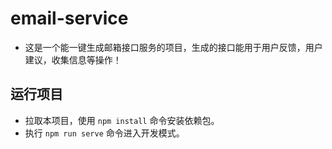 # email-service
- 这是一个能一键生成邮箱接口服务的项目，生成的接口能用于用户反馈，用户建议，收集信息等操作！

## 运行项目
- 拉取本项目，使用 `npm install` 命令安装依赖包。
- 执行 `npm run serve` 命令进入开发模式。
